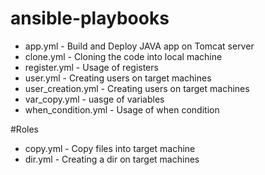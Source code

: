 # ansible-playbooks

- app.yml - Build and Deploy JAVA app on Tomcat server
- clone.yml - Cloning the code into local machine
- register.yml - Usage of registers
- user.yml - Creating users on target machines
- user_creation.yml - Creating users on target machines
- var_copy.yml - uasge of variables
- when_condition.yml - Usage of when condition


#Roles

- copy.yml - Copy files into target machine
- dir.yml - Creating a dir on target machines
